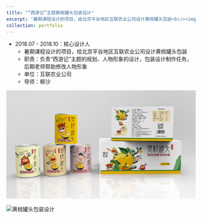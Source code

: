 ```yaml
---
title: "“西游记”主题黄桃罐头包装设计"
excerpt: "暑期课程设计的项目，给北京平谷地区互联农业公司设计黄桃罐头包装<br/><img src='https://raw.githubusercontent.com/george-wyy/MyPic/img/img/202305222213975.png'>"
collection: portfolio
---
```

- 2018.07 - 2018.10：核心设计人
  - 暑期课程设计的项目，给北京平谷地区互联农业公司设计黄桃罐头包装
  - 职责：负责“西游记”主题的规划、人物形象的设计，包装设计制作任务，后期老师帮助修改人物形象
  - 单位：互联农业公司
  - 导师：柳沙

![黄桃罐头包装设计](https://raw.githubusercontent.com/george-wyy/MyPic/img/img/202305222213975.png)

![黄桃罐头包装设计](https://cdn.jsdelivr.net/gh/george-wyy/MyPic/img/202305222232226.png)